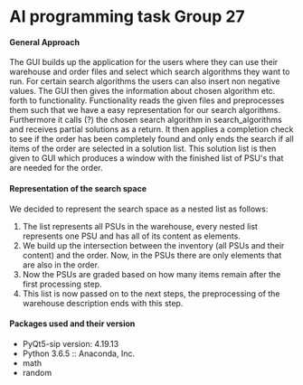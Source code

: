 # AI programming task Group 27
#### General Approach
The GUI builds up the application for the users where they can use their warehouse and order files and select which search algorithms they want to run. For certain search algorithms the users can also insert non negative values.
The GUI then gives the information about chosen algorithm etc. forth to functionality.
Functionality reads the given files and preprocesses them such that we have a easy representation for our search algorithms.
Furthermore it calls (?) the chosen search algorithm in search_algorithms and receives partial solutions as a return. It then applies a completion check to see if the order has been completely found and only ends the search if all items of the order are selected in a solution list.
This solution list is then given to GUI which produces a window with the finished list of PSU's that are needed for the order.
#### Representation of the search space
We decided to represent the search space as a nested list as follows:
1. The list represents all PSUs in the warehouse, every nested list represents one PSU and has all of its content as elements.
2. We build up the intersection between the inventory (all PSUs and their content) and the order.
Now, in the PSUs there are only elements that are also in the order.
3. Now the PSUs are graded based on how many items remain after the first processing step.
4. This list is now passed on to the next steps, the preprocessing of the warehouse description ends with this step.
#### Packages used and their version
* PyQt5-sip version: 4.19.13
* Python 3.6.5 :: Anaconda, Inc.
* math
* random
